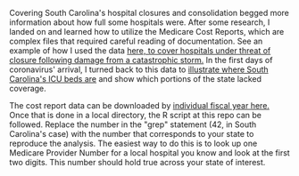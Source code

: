 Covering South Carolina's hospital closures and consolidation begged more information about how full some hospitals were. After some research, I landed on and learned how to utilize the Medicare Cost Reports, which are complex files that required careful reading of documentation.
See an example of how I used the data <a href = "https://www.postandcourier.com/williamburg-and-lake-city-hospitals-arent-staying-full-especially-after-2015-flood/html_fca87b7e-7864-11eb-b4db-4b7d0bccb57c.html"> here, to cover hospitals under threat of closure following damage from a catastrophic storm.</a>
In the first days of coronavirus' arrival, I turned back to this data to <a href="https://www.postandcourier.com/health/covid19/coronavirus-may-be-pushing-some-sc-hospitals-closer-to-the-brink/article_b58c6608-737c-11ea-a2b3-930e635ba67a.html"> illustrate where South Carolina's ICU beds are</a> and show which portions of the state lacked coverage.

The cost report data can be downloaded by <a href="https://www.cms.gov/Research-Statistics-Data-and-Systems/Downloadable-Public-Use-Files/Cost-Reports/Cost-Reports-by-Fiscal-Year">individual fiscal year here.</a> Once that is done in a local directory, the R script at this repo can be followed. Replace the number in the "grep" statement (42, in South Carolina's case) with the number that corresponds to your state to reproduce the analysis. The easiest way to do this is to look up one Medicare Provider Number for a local hospital you know and look at the first two digits. This number should hold true across your state of interest.
